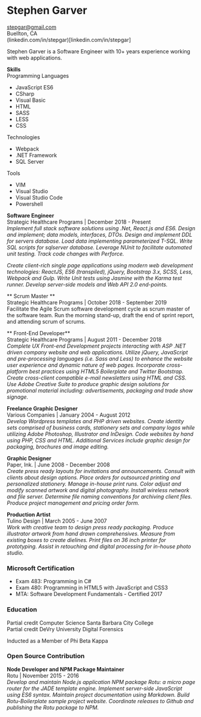 # Stephen Garver

[stepgar@gmail.com](stepgar@gmail.com)  
Buellton, CA  
(linkedin.com/in/stepgar)[linkedin.com/in/stepgar]  

Stephen Garver is a Software Engineer with 10+ years experience working with web applications.

**Skills**  
Programming Languages  
* JavaScript ES6
* CSharp
* Visual Basic
* HTML
* SASS
* LESS
* CSS

Technologies  
* Webpack
* .NET Framework
* SQL Server

Tools  
* VIM  
* Visual Studio  
* Visual Studio Code  
* Powershell  

**Software Engineer**  
Strategic Healthcare Programs | December 2018 - Present  
_Implement full stack software solutions using .Net, React.js and ES6. Design and implement; data models, interfaces, DTOs. Design and implement DDL for servers database. Load data implementing parameterized T-SQL. Write SQL scripts for sqlserver database. Leverage NUnit to facilitate automated unit testing. Track code changes with Perforce._

_Create client-rich single page applications using modern web development technologies: ReactJS, ES6 (transpiled), jQuery, Bootstrap 3.x, SCSS, Less, Webpack and Gulp. Write Unit tests using Jasmine with the Karma test runner. Develop server-side models and Web API 2.0 end-points._

** Scrum Master **  
Strategic Healthcare Programs | October 2018 - September 2019  
Facilitate the Agile Scrum software development cycle as scrum master of the software team. Run the morning stand-up, draft the end of sprint report, and attending scrum of scrums.

** Front-End Developer**  
Strategic Healthcare Programs | August 2011 - December 2018  
_Complete UX Front-end Development projects interacting with ASP .NET driven company website and web applications. Utilize jQuery, JavaScript and pre-processing languages (i.e. Sass and Less) to enhance the website user experience and dynamic nature of web pages. Incorporate cross-platform best practices using HTML5 Boilerplate and Twitter Bootstrap. Create cross-client compatible e-mail newsletters using HTML and CSS. Use Adobe Creative Suite to produce graphic design solutions for promotional material including: advertisements, packaging and trade show signage._

**Freelance Graphic Designer**  
Various Companies | January 2004 - August 2012  
_Develop Wordpress templates and PHP driven websites. Create identity sets comprised of business cards, stationery sets and company logos while utilizing Adobe Photoshop, Illustrator and InDesign. Code websites by hand using PHP, CSS and HTML. Additional Services include graphic design for packaging, brochures and image editing._

**Graphic Designer**  
Paper, Ink. | June 2008 - December 2008  
_Create press ready layouts for invitations and announcements. Consult with clients about design options. Place orders for outsourced printing and personalized stationery. Manage in-house print runs. Color adjust and modify scanned artwork and digital photography. Install wireless network and file server. Determine file naming conventions for archiving client files. Produce project management and pricing order form._

**Production Artist**  
Tulino Design | March 2005 - June 2007  
_Work with creative team to design press ready packaging. Produce illustrator artwork from hand drawn comprehensives. Measure from existing boxes to create dielines. Print files on 36 inch printer for prototyping. Assist in retouching and digital processing for in-house photo studio._

### Microsoft Certification
- Exam 483: Programming in C# 
- Exam 480: Programming in HTML5 with JavaScript and CSS3
- MTA: Software Development Fundamentals - Certified 2017 

### Education
Partial credit Computer Science Santa Barbara City College  
Partial credit DeVry University Digital Forensics  

Inducted as a Member of Phi Beta Kappa  

### Open Source Contribution 
**Node Developer and NPM Package Maintainer**  
Rotu | November 2015 - 2016  
_Develop and maintain Node.js application NPM package Rotu: a micro page router for the JADE template engine. Implement server-side JavaScript using ES6 syntax. Maintain project documentation using Markdown. Build Rotu-Boilerplate sample project website. Coordinate releases to Github and publishing the Rotu package to NPM._

